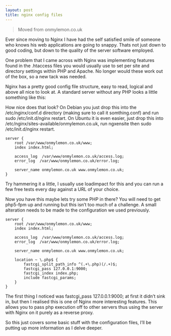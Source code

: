```yaml
---
layout: post
title: nginx config files
---
```


> Moved from onmylemon.co.uk

Ever since moving to Nginx I have had the self satisfied smile of someone who knows his web applications are going to snappy. Thats not just down to good coding, but down to the quality of the server software employed.

One problem that I came across with Nginx was implementing features found in the .htaccess files you would usually use to set per site and directory settings within PHP and Apache. No longer would these work out of the box, so a new tack was needed.

Nginx has a pretty good config file structure, easy to read, logical and above all nice to look at. A standard server without any PHP looks a little something like this:

How nice does that look? On Debian you just drop this into the /etc/nginx/conf.d directory (making sure to call it somthing.conf) and run sudo /etc/init.d/nginx restart. On Ubuntu it is even easier, just drop this into /etc/nginx/sites-available/onmylemon.co.uk, run ngxensite then sudo /etc/init.d/nginx restart.

```
server {
	root /var/www/onmylemon.co.uk/www;
	index index.html;

	access_log  /var/www/onmylemon.co.uk/access.log;
	error_log  /var/www/onmylemon.co.uk/error.log;

	server_name onmylemon.co.uk www.onmylemon.co.uk;
}
```

Try hammering it a little, I usually use loadimpact for this and you can run a few free tests every day against a URL of your choice.

Now you have this maybe lets try some PHP in there? You will need to get php5-fpm up and running but this isn’t too much of a challenge. A small alteration needs to be made to the configuration we used previously.

```
server {
	root /var/www/onmylemon.co.uk/www;
	index index.html;

	access_log  /var/www/onmylemon.co.uk/access.log;
	error_log  /var/www/onmylemon.co.uk/error.log;

	server_name onmylemon.co.uk www.onmylemon.co.uk;

	location ~ \.php$ {
		fastcgi_split_path_info ^(.+\.php)(/.+)$;
		fastcgi_pass 127.0.0.1:9000;
		fastcgi_index index.php;
		include fastcgi_params;
	}
}
```

The first thing I noticed was fastcgi_pass 127.0.0.1:9000; at first it didn’t sink in, but then I realised this is one of Nginx more interesting features. This allows you to pass php execution off to other servers thus using the server with Nginx on it purely as a reverse proxy.

So this just covers some basic stuff with the configuration files, I’ll be putting up more information as I delve deeper.

